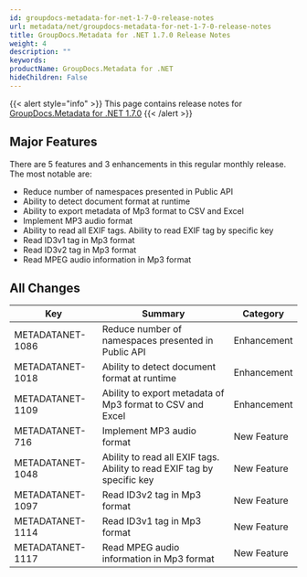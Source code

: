 ```yaml
---
id: groupdocs-metadata-for-net-1-7-0-release-notes
url: metadata/net/groupdocs-metadata-for-net-1-7-0-release-notes
title: GroupDocs.Metadata for .NET 1.7.0 Release Notes
weight: 4
description: ""
keywords: 
productName: GroupDocs.Metadata for .NET
hideChildren: False
---
```

{{< alert style="info" >}}
This page contains release notes for [GroupDocs.Metadata for .NET 1.7.0](http://downloads.groupdocs.com/metadata/net/new-releases/groupdocs.metadata-for-.net-1.7.0/)
{{< /alert >}}

## Major Features

There are 5 features and 3 enhancements in this regular monthly release. The most notable are:

*   Reduce number of namespaces presented in Public API
*   Ability to detect document format at runtime
*   Ability to export metadata of Mp3 format to CSV and Excel
*   Implement MP3 audio format
*   Ability to read all EXIF tags. Ability to read EXIF tag by specific key
*   Read ID3v1 tag in Mp3 format
*   Read ID3v2 tag in Mp3 format
*   Read MPEG audio information in Mp3 format

## All Changes

| Key | Summary | Category |
| --- | --- | --- |
| METADATANET-1086 | Reduce number of namespaces presented in Public API | Enhancement |
| METADATANET-1018 | Ability to detect document format at runtime | Enhancement |
| METADATANET-1109 | Ability to export metadata of Mp3 format to CSV and Excel | Enhancement |
| METADATANET-716 | Implement MP3 audio format | New Feature |
| METADATANET-1048 | Ability to read all EXIF tags. Ability to read EXIF tag by specific key | New Feature |
| METADATANET-1097 | Read ID3v2 tag in Mp3 format | New Feature |
| METADATANET-1114 | Read ID3v1 tag in Mp3 format | New Feature |
| METADATANET-1117 | Read MPEG audio information in Mp3 format | New Feature |
